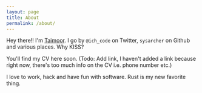 ```yaml
---
layout: page
title: About
permalink: /about/
---
```


Hey there!! I'm [Taimoor](https://about.me/taimoori). I go by `@ich_code` on Twitter, `sysarcher` on Github and various places. Why KISS?

You'll find my CV here soon. (Todo: Add link, I haven't added a link because right now, there's too much info on the CV i.e. phone number etc.)

I love to work, hack and have fun with software. Rust is my new favorite thing.
